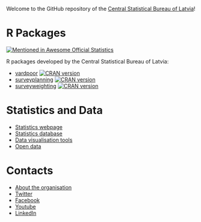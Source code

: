Welcome to the GitHub repository of the [Central Statistical Bureau of Latvia](http://www.csb.gov.lv/en)!


# R Packages

[![Mentioned in Awesome Official Statistics ](https://awesome.re/mentioned-badge.svg)](http://www.awesomeofficialstatistics.org)

R packages developed by the Central Statistical Bureau of Latvia:

- [vardpoor](https://csblatvia.github.io/vardpoor/) [![CRAN version](http://www.r-pkg.org/badges/version/vardpoor "CRAN version")](https://cran.r-project.org/package=vardpoor)
- [surveyplanning](https://csblatvia.github.io/surveyplanning/) [![CRAN version](http://www.r-pkg.org/badges/version/surveyplanning "CRAN version")](https://cran.r-project.org/package=surveyplanning)
- [surveyweighting](https://csblatvia.github.io/surveyweighting/) [![CRAN version](http://www.r-pkg.org/badges/version/surveyweighting "CRAN version")](https://cran.r-project.org/package=surveyweighting)



# Statistics and Data

- [Statistics webpage](https://www.csb.gov.lv/en/statistics)
- [Statistics database](http://data.csb.gov.lv/pxweb/en/)
- [Data visualisation tools](https://www.csb.gov.lv/en/statistika/datu-vizualizacijas-riki)
- [Open data](https://data.gov.lv/dati/eng/dataset?organization=csb)


# Contacts

- [About the organisation](https://www.csb.gov.lv/en/about-us/contacts-and-information-for-media/about-organisation)
- [Twitter](https://twitter.com/csb_latvia)
- [Facebook](https://www.facebook.com/csplatvija)
- [Youtube](https://www.youtube.com/channel/UCR194vmkemvORsqlXO1JJtw)
- [LinkedIn](https://www.linkedin.com/company/central-statistical-bureau-of-latvia/)

